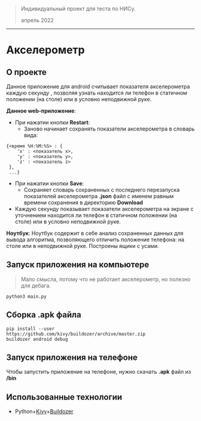 > Индивидуальный проект для теста по НИСу.
>  
> апрель 2022
___

# Акселерометр

## О проекте
Данное приложение для android считывает показателя акселерометра каждую секунду , позволяя узнать находится ли телефон в статичном положении (на столе) или в условно неподвижной руке.

__Данное web-приложение__:
* При нажатии кнопки **Restart**:
  * Заново начинает сохранять показатели акселерометра в словарь вида:
 ```
 {<время %H:%M:%S> : {
     'x' : <показатель x>,
     'y' : <показатель y>,
     'z' : <показатель z>
  },
  ...}
 ```
* При нажатии кнопки **Save**:
  * Сохраняет словарь сохраненных с последнего перезапуска показателей акселерометра **.json** файл с именем равным времени сохранения в директорию **Download**
* Каждую секунду показывает показатели акселерометра на экране с уточнением находится ли телефон в статичном положении (на столе) или в условно неподвижной руке.

__Ноутбук__:
Ноутбук содержит в себе анализ сохраненных данных для вывода алгоритма, позволяющего отличить положение телефона: на столе или в неподвижной руке. Построены ящики с усами.

## Запуск приложения на компьютере
> Мало смысла, потому что не работает акселерометр, но полезно для дебага.
```
python3 main.py 
```

## Сборка .apk файла
```
pip install --user https://github.com/kivy/buildozer/archive/master.zip
buildozer android debug
```

## Запуск приложения на телефоне
Чтобы запустить приложение на телефоне, нужно скачать **.apk** файл из **/bin**

## Использованные технологии
* Python+[Kivy]+[Buildozer] 

[Kivy]:<https://github.com/kivy>
[Buildozer]:<https://github.com/kivy/buildozer>
